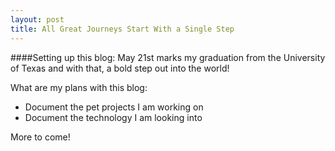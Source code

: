 ```yaml
---
layout: post
title: All Great Journeys Start With a Single Step
---
```


####Setting up this blog:
May 21st marks my graduation from the University of Texas and with that, a bold step out into the world!

What are my plans with this blog:
<ul>
<li>Document the pet projects I am working on</li>
<li>Document the technology I am looking into</li>
</ul>


More to come!
